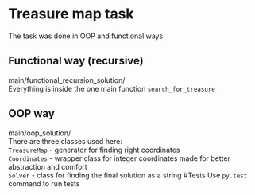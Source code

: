# Treasure map task
The task was done in OOP and functional ways 
## Functional way (recursive)
main/functional_recursion_solution/
<br>
Everything is inside the one main function
`search_for_treasure`
## OOP way
main/oop_solution/
<br>
There are three classes used here:
<br>
`TreasureMap` - generator for finding right coordinates
<br>
`Coordinates` - wrapper class for integer coordinates made for better abstraction and comfort
<br>
`Solver` - class for finding the final solution as a string 
#Tests
Use `py.test` command to run tests